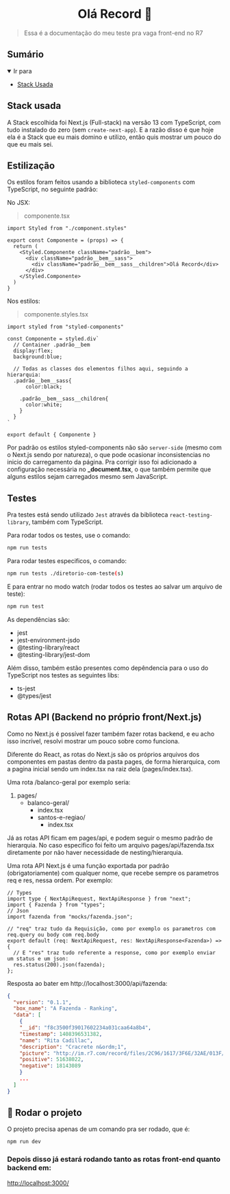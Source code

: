 <h1 align="center">Olá Record 👋</h1>

> Essa é a documentação do meu teste pra vaga front-end no R7

## Sumário

<details open>
<summary>Ir para</summary>

- [Stack Usada](#stack-usada)

</details>

## Stack usada

A Stack escolhida foi Next.js (Full-stack) na versão 13 com TypeScript, com tudo instalado do zero (sem `create-next-app`). E a razão disso é que hoje ela é a Stack que eu mais domino e utilizo, então quis mostrar um pouco do que eu mais sei.

## Estilização

Os estilos foram feitos usando a biblioteca `styled-components` com TypeScript, no seguinte padrão:

No JSX:

> componente.tsx

```JSX
import Styled from "./component.styles"

export const Componente = (props) => {
  return (
    <Styled.Componente className="padrão__bem">
      <div className="padrão__bem__sass">
        <div className="padrão__bem__sass__children">Olá Record</div>
      </div>
    </Styled.Componente>
  )
}
```

Nos estilos:

> componente.styles.tsx

```JSX
import styled from "styled-components"

const Componente = styled.div`
  // Container .padrão__bem
  display:flex;
  background:blue;

  // Todas as classes dos elementos filhos aqui, seguindo a hierarquia:
  .padrão__bem__sass{
      color:black;

    .padrão__bem__sass__children{
      color:white;
    }
  }
`

export default { Componente }
```

Por padrão os estilos styled-components não são `server-side` (mesmo com o Next.js sendo por natureza), o que pode ocasionar inconsistencias no inicio do carregamento da página. Pra corrigir isso foi adicionado a configuração necessária no **\_document.tsx**, o que também permite que alguns estilos sejam carregados mesmo sem JavaScript.

## Testes

Pra testes está sendo utilizado `Jest` através da biblioteca `react-testing-library`, também com TypeScript.

Para rodar todos os testes, use o comando:

```sh
npm run tests
```

Para rodar testes especificos, o comando:

```sh
npm run tests ./diretorio-com-teste(s)
```

E para entrar no modo watch (rodar todos os testes ao salvar um arquivo de teste):

```sh
npm run test
```

As dependências são:

- jest
- jest-environment-jsdo
- @testing-library/react
- @testing-library/jest-dom

Além disso, também estão presentes como depêndencia para o uso do TypeScript nos testes as seguintes libs:

- ts-jest
- @types/jest

## Rotas API (Backend no próprio front/Next.js)

Como no Next.js é possível fazer também fazer rotas backend, e eu acho isso incrível, resolvi mostrar um pouco sobre como funciona.

Diferente do React, as rotas do Next.js são os próprios arquivos dos componentes em pastas dentro da pasta pages, de forma hierarquica, com a pagina inicial sendo um index.tsx na raiz dela (pages/index.tsx).

Uma rota /balanco-geral por exemplo seria:

1. pages/
   - balanco-geral/
     - index.tsx
     - santos-e-regiao/
       - index.tsx

Já as rotas API ficam em pages/api, e podem seguir o mesmo padrão de hierarquia. No caso especifico foi feito um arquivo pages/api/fazenda.tsx diretamente por não haver necessidade de nesting/hierarquia.

Uma rota API Next.js é uma função exportada por padrão (obrigatoriamente) com qualquer nome, que recebe sempre os parametros req e res, nessa ordem. Por exemplo:

```TS
// Types
import type { NextApiRequest, NextApiResponse } from "next";
import { Fazenda } from "types";
// Json
import fazenda from "mocks/fazenda.json";

// "req" traz tudo da Requisição, como por exemplo os parametros com req.query ou body com req.body
export default (req: NextApiRequest, res: NextApiResponse<Fazenda>) => {
  // E "res" traz tudo referente a response, como por exemplo enviar um status e um json:
  res.status(200).json(fazenda);
};
```

Resposta ao bater em http://localhost:3000/api/fazenda:

```JSON
{
  "version": "0.1.1",
  "box_name": "A Fazenda - Ranking",
  "data": [
    {
    "__id": "f8c3500f39017602234a031caa64a8b4",
    "timestamp": 1408396531382,
    "name": "Rita Cadillac",
    "description": "Cracrete n&ordm;1",
    "picture": "http://im.r7.com/record/files/2C96/1617/3F6E/32AE/013F/72F9/AD72/3CE1/RitaCadillac1.jpg",
    "positive": 51638022,
    "negative": 18143089
    }
    ...
  ]
}
```

## 🚀 Rodar o projeto

O projeto precisa apenas de um comando pra ser rodado, que é:

```sh
npm run dev
```

### Depois disso já estará rodando tanto as rotas front-end quanto backend em:

[http://localhost:3000/](http://localhost:3000/)
